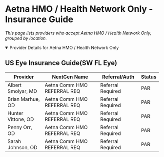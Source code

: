 # Aetna HMO / Health Network Only - Insurance Guide

*This page lists providers who accept Aetna HMO / Health Network Only, grouped by location.*

<details open><summary>Provider Details for Aetna HMO / Health Network Only</summary>

## US Eye Insurance Guide(SW FL Eye)

| Provider | NextGen Name | Referral/Auth | Status |
|----------|-------------|--------------|--------|
| Albert Smolyar, MD | Aetna Comm HMO REFERRAL REQ | Referral Required | PAR |
| Brian Marhue, OD | Aetna Comm HMO REFERRAL REQ | Referral Required | PAR |
| Hunter Vittone, OD | Aetna Comm HMO REFERRAL REQ | Referral Required | PAR |
| Penny Orr, OD | Aetna Comm HMO REFERRAL REQ | Referral Required | PAR |
| Sarah Johnson, OD | Aetna Comm HMO REFERRAL REQ | Referral Required | PAR |

</details>

